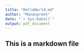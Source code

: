 ```yaml
---
title: "HelloWorld.md"
author: "Mananpreet"
date: "`r Sys.Date()`"
output: pdf_document
---
```


## This is a markdown file